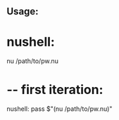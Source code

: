 ## Usage:
  # nushell: 
  nu /path/to/pw.nu
  # -- first iteration: 
  nushell: pass $"(nu /path/to/pw.nu)"
